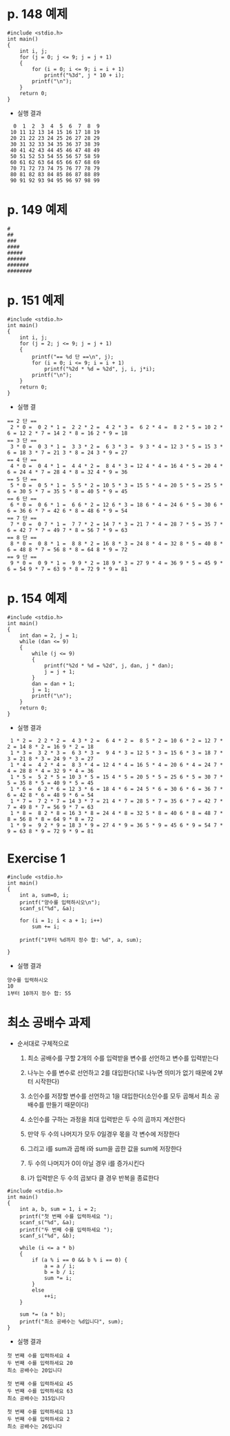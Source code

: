 # p. 148 예제

```
#include <stdio.h>
int main()
{
	int i, j;
	for (j = 0; j <= 9; j = j + 1)
	{
		for (i = 0; i <= 9; i = i + 1)
			printf("%3d", j * 10 + i);
		printf("\n");
	}
	return 0;
}
```


- 실행 결과
```
  0  1  2  3  4  5  6  7  8  9
 10 11 12 13 14 15 16 17 18 19
 20 21 22 23 24 25 26 27 28 29
 30 31 32 33 34 35 36 37 38 39
 40 41 42 43 44 45 46 47 48 49
 50 51 52 53 54 55 56 57 58 59
 60 61 62 63 64 65 66 67 68 69
 70 71 72 73 74 75 76 77 78 79
 80 81 82 83 84 85 86 87 88 89
 90 91 92 93 94 95 96 97 98 99
```

# p. 149 예제

```
#
##
###
####
#####
######
#######
########
```

# p. 151 예제

```
#include <stdio.h>
int main()
{
	int i, j;
	for (j = 2; j <= 9; j = j + 1)
	{
		printf("== %d 단 ==\n", j);
		for (i = 0; i <= 9; i = i + 1)
			printf("%2d * %d = %2d", j, i, j*i);
		printf("\n");
	}
	return 0;
}
```

- 실행 결
```
== 2 단 ==
 2 * 0 =  0 2 * 1 =  2 2 * 2 =  4 2 * 3 =  6 2 * 4 =  8 2 * 5 = 10 2 * 6 = 12 2 * 7 = 14 2 * 8 = 16 2 * 9 = 18
== 3 단 ==
 3 * 0 =  0 3 * 1 =  3 3 * 2 =  6 3 * 3 =  9 3 * 4 = 12 3 * 5 = 15 3 * 6 = 18 3 * 7 = 21 3 * 8 = 24 3 * 9 = 27
== 4 단 ==
 4 * 0 =  0 4 * 1 =  4 4 * 2 =  8 4 * 3 = 12 4 * 4 = 16 4 * 5 = 20 4 * 6 = 24 4 * 7 = 28 4 * 8 = 32 4 * 9 = 36
== 5 단 ==
 5 * 0 =  0 5 * 1 =  5 5 * 2 = 10 5 * 3 = 15 5 * 4 = 20 5 * 5 = 25 5 * 6 = 30 5 * 7 = 35 5 * 8 = 40 5 * 9 = 45
== 6 단 ==
 6 * 0 =  0 6 * 1 =  6 6 * 2 = 12 6 * 3 = 18 6 * 4 = 24 6 * 5 = 30 6 * 6 = 36 6 * 7 = 42 6 * 8 = 48 6 * 9 = 54
== 7 단 ==
 7 * 0 =  0 7 * 1 =  7 7 * 2 = 14 7 * 3 = 21 7 * 4 = 28 7 * 5 = 35 7 * 6 = 42 7 * 7 = 49 7 * 8 = 56 7 * 9 = 63
== 8 단 ==
 8 * 0 =  0 8 * 1 =  8 8 * 2 = 16 8 * 3 = 24 8 * 4 = 32 8 * 5 = 40 8 * 6 = 48 8 * 7 = 56 8 * 8 = 64 8 * 9 = 72
== 9 단 ==
 9 * 0 =  0 9 * 1 =  9 9 * 2 = 18 9 * 3 = 27 9 * 4 = 36 9 * 5 = 45 9 * 6 = 54 9 * 7 = 63 9 * 8 = 72 9 * 9 = 81
```


# p. 154 예제

```
#include <stdio.h>
int main()
{
	int dan = 2, j = 1;
	while (dan <= 9)
	{
		while (j <= 9)
		{
			printf("%2d * %d = %2d", j, dan, j * dan);
			j = j + 1;
		}
		dan = dan + 1;
		j = 1;
		printf("\n");
	}
	return 0;
}
```

- 실행 결과
```
 1 * 2 =  2 2 * 2 =  4 3 * 2 =  6 4 * 2 =  8 5 * 2 = 10 6 * 2 = 12 7 * 2 = 14 8 * 2 = 16 9 * 2 = 18
 1 * 3 =  3 2 * 3 =  6 3 * 3 =  9 4 * 3 = 12 5 * 3 = 15 6 * 3 = 18 7 * 3 = 21 8 * 3 = 24 9 * 3 = 27
 1 * 4 =  4 2 * 4 =  8 3 * 4 = 12 4 * 4 = 16 5 * 4 = 20 6 * 4 = 24 7 * 4 = 28 8 * 4 = 32 9 * 4 = 36
 1 * 5 =  5 2 * 5 = 10 3 * 5 = 15 4 * 5 = 20 5 * 5 = 25 6 * 5 = 30 7 * 5 = 35 8 * 5 = 40 9 * 5 = 45
 1 * 6 =  6 2 * 6 = 12 3 * 6 = 18 4 * 6 = 24 5 * 6 = 30 6 * 6 = 36 7 * 6 = 42 8 * 6 = 48 9 * 6 = 54
 1 * 7 =  7 2 * 7 = 14 3 * 7 = 21 4 * 7 = 28 5 * 7 = 35 6 * 7 = 42 7 * 7 = 49 8 * 7 = 56 9 * 7 = 63
 1 * 8 =  8 2 * 8 = 16 3 * 8 = 24 4 * 8 = 32 5 * 8 = 40 6 * 8 = 48 7 * 8 = 56 8 * 8 = 64 9 * 8 = 72
 1 * 9 =  9 2 * 9 = 18 3 * 9 = 27 4 * 9 = 36 5 * 9 = 45 6 * 9 = 54 7 * 9 = 63 8 * 9 = 72 9 * 9 = 81
```


# Exercise 1

```
#include <stdio.h>
int main()
{
	int a, sum=0, i;
	printf("양수를 입력하시오\n");
	scanf_s("%d", &a);

	for (i = 1; i < a + 1; i++)
		sum += i;

	printf("1부터 %d까지 정수 합: %d", a, sum);

}
```

- 실행 결과
```
양수를 입력하시오
10
1부터 10까지 정수 합: 55
```



# 최소 공배수 과제

- 순서대로 구체적으로

  1. 최소 공배수를 구할 2개의 수를 입력받을 변수를 선언하고 변수를 입력받는다
 
  2. 나누는 수를 변수로 선언하고 2를 대입한다(1로 나누면 의미가 없기 때문에 2부터 시작한다)
 
  3. 소인수를 저장할 변수를 선언하고 1을 대입한다(소인수를 모두 곱해서 최소 공배수를 만들기 때문이다)
 
  4. 소인수를 구하는 과정을 최대 입력받은 두 수의 곱까지 계산한다
 
  5. 만약 두 수의 나머지가 모두 0일경우 몫을 각 변수에 저장한다
 
  6. 그리고 i를 sum과 곱해 i와 sum을 곱한 값을 sum에 저장한다
 
  8. 두 수의 나머지가 0이 아닐 경우 i를 증가시킨다
 
  9. i가 입력받은 두 수의 곱보다 클 경우 반복을 종료한다
 


```
#include <stdio.h>
int main()
{
	int a, b, sum = 1, i = 2;
	printf("첫 번째 수를 입력하세요 ");
	scanf_s("%d", &a);
	printf("두 번째 수를 입력하세요 ");
	scanf_s("%d", &b);

	while (i <= a * b)
	{
		if (a % i == 0 && b % i == 0) {
			a = a / i;
			b = b / i;
			sum *= i;
		}
		else
			++i;
	}

	sum *= (a * b);
	printf("최소 공배수는 %d입니다", sum);
}
```

- 실행 결과
```
첫 번째 수를 입력하세요 4
두 번째 수를 입력하세요 20
최소 공배수는 20입니다
```

```
첫 번째 수를 입력하세요 45
두 번째 수를 입력하세요 63
최소 공배수는 315입니다
```

```
첫 번째 수를 입력하세요 13
두 번째 수를 입력하세요 2
최소 공배수는 26입니다
```
